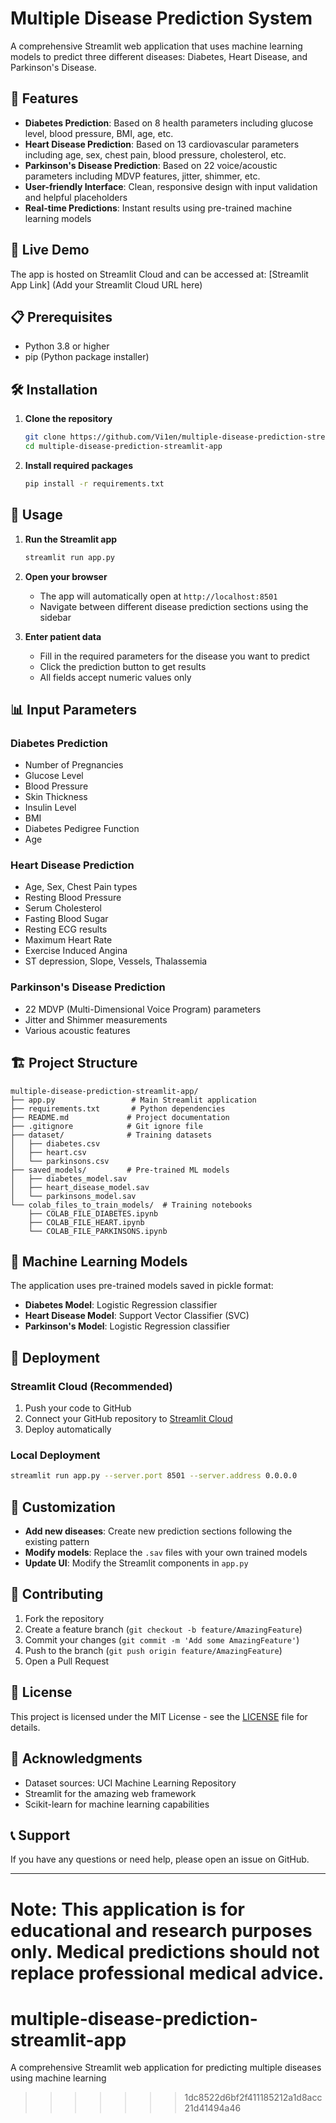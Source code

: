 # Multiple Disease Prediction System

A comprehensive Streamlit web application that uses machine learning models to predict three different diseases: Diabetes, Heart Disease, and Parkinson's Disease.

## 🏥 Features

- **Diabetes Prediction**: Based on 8 health parameters including glucose level, blood pressure, BMI, age, etc.
- **Heart Disease Prediction**: Based on 13 cardiovascular parameters including age, sex, chest pain, blood pressure, cholesterol, etc.
- **Parkinson's Disease Prediction**: Based on 22 voice/acoustic parameters including MDVP features, jitter, shimmer, etc.
- **User-friendly Interface**: Clean, responsive design with input validation and helpful placeholders
- **Real-time Predictions**: Instant results using pre-trained machine learning models

## 🚀 Live Demo

The app is hosted on Streamlit Cloud and can be accessed at:
[Streamlit App Link] (Add your Streamlit Cloud URL here)

## 📋 Prerequisites

- Python 3.8 or higher
- pip (Python package installer)

## 🛠️ Installation

1. **Clone the repository**
   ```bash
   git clone https://github.com/Vi1en/multiple-disease-prediction-streamlit-app.git
   cd multiple-disease-prediction-streamlit-app
   ```

2. **Install required packages**
   ```bash
   pip install -r requirements.txt
   ```

## 🎯 Usage

1. **Run the Streamlit app**
   ```bash
   streamlit run app.py
   ```

2. **Open your browser**
   - The app will automatically open at `http://localhost:8501`
   - Navigate between different disease prediction sections using the sidebar

3. **Enter patient data**
   - Fill in the required parameters for the disease you want to predict
   - Click the prediction button to get results
   - All fields accept numeric values only

## 📊 Input Parameters

### Diabetes Prediction
- Number of Pregnancies
- Glucose Level
- Blood Pressure
- Skin Thickness
- Insulin Level
- BMI
- Diabetes Pedigree Function
- Age

### Heart Disease Prediction
- Age, Sex, Chest Pain types
- Resting Blood Pressure
- Serum Cholesterol
- Fasting Blood Sugar
- Resting ECG results
- Maximum Heart Rate
- Exercise Induced Angina
- ST depression, Slope, Vessels, Thalassemia

### Parkinson's Disease Prediction
- 22 MDVP (Multi-Dimensional Voice Program) parameters
- Jitter and Shimmer measurements
- Various acoustic features

## 🏗️ Project Structure

```
multiple-disease-prediction-streamlit-app/
├── app.py                 # Main Streamlit application
├── requirements.txt       # Python dependencies
├── README.md             # Project documentation
├── .gitignore            # Git ignore file
├── dataset/              # Training datasets
│   ├── diabetes.csv
│   ├── heart.csv
│   └── parkinsons.csv
├── saved_models/         # Pre-trained ML models
│   ├── diabetes_model.sav
│   ├── heart_disease_model.sav
│   └── parkinsons_model.sav
└── colab_files_to_train_models/  # Training notebooks
    ├── COLAB_FILE_DIABETES.ipynb
    ├── COLAB_FILE_HEART.ipynb
    └── COLAB_FILE_PARKINSONS.ipynb
```

## 🤖 Machine Learning Models

The application uses pre-trained models saved in pickle format:
- **Diabetes Model**: Logistic Regression classifier
- **Heart Disease Model**: Support Vector Classifier (SVC)
- **Parkinson's Model**: Logistic Regression classifier

## 🚀 Deployment

### Streamlit Cloud (Recommended)
1. Push your code to GitHub
2. Connect your GitHub repository to [Streamlit Cloud](https://streamlit.io/cloud)
3. Deploy automatically

### Local Deployment
```bash
streamlit run app.py --server.port 8501 --server.address 0.0.0.0
```

## 🔧 Customization

- **Add new diseases**: Create new prediction sections following the existing pattern
- **Modify models**: Replace the `.sav` files with your own trained models
- **Update UI**: Modify the Streamlit components in `app.py`

## 📝 Contributing

1. Fork the repository
2. Create a feature branch (`git checkout -b feature/AmazingFeature`)
3. Commit your changes (`git commit -m 'Add some AmazingFeature'`)
4. Push to the branch (`git push origin feature/AmazingFeature`)
5. Open a Pull Request

## 📄 License

This project is licensed under the MIT License - see the [LICENSE](LICENSE) file for details.

## 🙏 Acknowledgments

- Dataset sources: UCI Machine Learning Repository
- Streamlit for the amazing web framework
- Scikit-learn for machine learning capabilities

## 📞 Support

If you have any questions or need help, please open an issue on GitHub.

---

**Note**: This application is for educational and research purposes only. Medical predictions should not replace professional medical advice.
=======
# multiple-disease-prediction-streamlit-app
A comprehensive Streamlit web application for predicting multiple diseases using machine learning
>>>>>>> 1dc8522d6bf2f411185212a1d8acc21d41494a46
